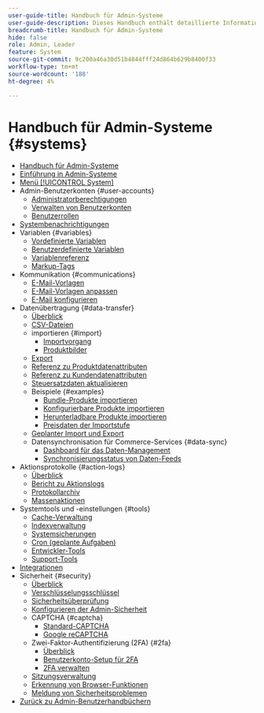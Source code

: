 ```yaml
---
user-guide-title: Handbuch für Admin-Systeme
user-guide-description: Dieses Handbuch enthält detaillierte Informationen zur Admin-Sicherheit, zu Wartungsvorgängen und zu systemweiten Ressourcen, die organisatorische Funktionen in Ihrem Adobe Commerce-Store unterstützen.
breadcrumb-title: Handbuch für Admin-Systeme
hide: false
role: Admin, Leader
feature: System
source-git-commit: 9c200a46a30d51b4844fff24d864b629b8400f33
workflow-type: tm+mt
source-wordcount: '188'
ht-degree: 4%

---
```



# Handbuch für Admin-Systeme {#systems}

- [Handbuch für Admin-Systeme](guide-overview.md)
- [Einführung in Admin-Systeme](introduction.md)
- [Menü [!UICONTROL System]](system-menu.md)
- Admin-Benutzerkonten {#user-accounts}
   - [Administratorberechtigungen](permissions.md)
   - [Verwalten von Benutzerkonten](permissions-users-all.md)
   - [Benutzerrollen](permissions-user-roles.md)
- [Systembenachrichtigungen](notifications.md)
- Variablen {#variables}
   - [Vordefinierte Variablen](variables-predefined.md)
   - [Benutzerdefinierte Variablen](variables-custom.md)
   - [Variablenreferenz](variables-reference.md)
   - [Markup-Tags](markup-tags.md)
- Kommunikation {#communications}
   - [E-Mail-Vorlagen](email-templates.md)
   - [E-Mail-Vorlagen anpassen](email-template-custom.md)
   - [E-Mail konfigurieren](email-communications.md)
- Datenübertragung {#data-transfer}
   - [Überblick](data-transfer.md)
   - [CSV-Dateien](data-csv.md)
   - importieren {#import}
      - [Importvorgang](data-import.md)
      - [Produktbilder](data-import-product-images.md)
   - [Export](data-export.md)
   - [Referenz zu Produktdatenattributen](data-attributes-product.md)
   - [Referenz zu Kundendatenattributen](data-attributes-customer.md)
   - [Steuersatzdaten aktualisieren](data-transfer-tax-rates.md)
   - Beispiele {#examples}
      - [Bundle-Produkte importieren](data-transfer-bundle-products.md)
      - [Konfigurierbare Produkte importieren](data-transfer-configurable-products.md)
      - [Herunterladbare Produkte importieren](data-transfer-downloadable-products.md)
      - [Preisdaten der Importstufe](data-import-price-tier.md)
   - [Geplanter Import und Export](data-scheduled-import-export.md)
   - Datensynchronisation für Commerce-Services {#data-sync}
      - [Dashboard für das Daten-Management](data-dashboard.md)
      - [Synchronisierungsstatus von Daten-Feeds](data-feed-sync-status.md)
- Aktionsprotokolle {#action-logs}
   - [Überblick](action-log.md)
   - [Bericht zu Aktionslogs](action-log-report.md)
   - [Protokollarchiv](action-log-archive.md)
   - [Massenaktionen](action-log-bulk-actions.md)
- Systemtools und -einstellungen {#tools}
   - [Cache-Verwaltung](cache-management.md)
   - [Indexverwaltung](index-management.md)
   - [Systemsicherungen](backups.md)
   - [Cron (geplante Aufgaben)](cron.md)
   - [Entwickler-Tools](developer-tools.md)
   - [Support-Tools](support.md)
- [Integrationen](integrations.md)
- Sicherheit {#security}
   - [Überblick](security.md)
   - [Verschlüsselungsschlüssel](encryption-key.md)
   - [Sicherheitsüberprüfung](security-scan.md)
   - [Konfigurieren der Admin-Sicherheit](security-admin.md)
   - CAPTCHA {#captcha}
      - [Standard-CAPTCHA](security-captcha.md)
      - [Google reCAPTCHA](security-google-recaptcha.md)
   - Zwei-Faktor-Authentifizierung (2FA) {#2fa}
      - [Überblick](security-two-factor-authentication.md)
      - [Benutzerkonto-Setup für 2FA](security-two-factor-authentication-use.md)
      - [2FA verwalten](security-two-factor-authentication-manage.md)
   - [Sitzungsverwaltung](security-session-management.md)
   - [Erkennung von Browser-Funktionen](security-browser-capabilities-detection.md)
   - [Meldung von Sicherheitsproblemen](security-issue-reporting.md)
- [Zurück zu Admin-Benutzerhandbüchern](https://experienceleague.adobe.com/en/docs/commerce-admin/user-guides/home)


